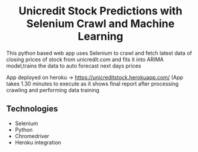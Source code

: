 
<h1 align="center">Unicredit Stock Predictions with Selenium Crawl and Machine Learning </h1>
<p> This python based web app uses Selenium to crawl and fetch latest data of closing prices of stock from unicredit.com and fits it into ARIMA model,trains the data to auto forecast next days prices
<br>
  
App deployed on heroku -> https://unicreditstock.herokuapp.com/   (App takes 1.30 minutes to execute as it shows final report after processing crawling and performing data training


<h2> Technologies </h2>

- Selenium
- Python
- Chromedriver
- Heroku integration
